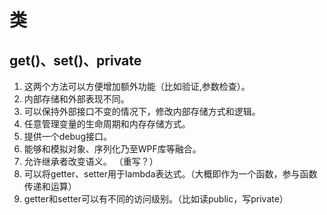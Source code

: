 # 类
## get()、set()、private
1. 这两个方法可以方便增加额外功能（比如验证,参数检查）。  
2. 内部存储和外部表现不同。  
3. 可以保持外部接口不变的情况下，修改内部存储方式和逻辑。  
4. 任意管理变量的生命周期和内存存储方式。
5. 提供一个debug接口。  
6. 能够和模拟对象、序列化乃至WPF库等融合。
7. 允许继承者改变语义。 （重写？）
8. 可以将getter、setter用于lambda表达式。（大概即作为一个函数，参与函数传递和运算）
9. getter和setter可以有不同的访问级别。（比如读public，写private）  
